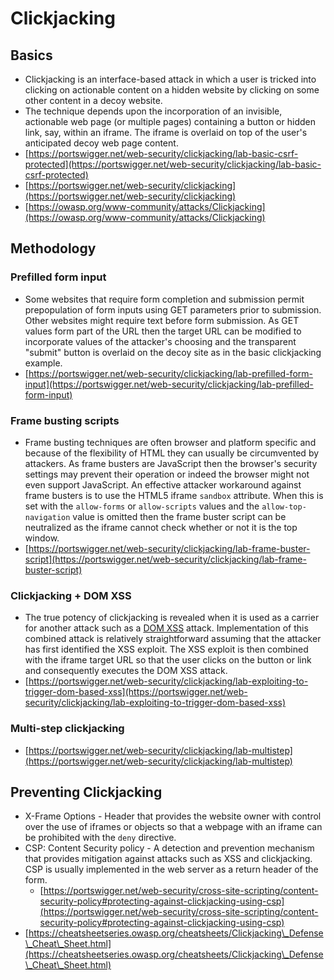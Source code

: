 # Clickjacking

## Basics

* Clickjacking is an interface-based attack in which a user is tricked into clicking on actionable content on a hidden website by clicking on some other content in a decoy website.
* The technique depends upon the incorporation of an invisible, actionable web page (or multiple pages) containing a button or hidden link, say, within an iframe. The iframe is overlaid on top of the user's anticipated decoy web page content.
* [https://portswigger.net/web-security/clickjacking/lab-basic-csrf-protected](https://portswigger.net/web-security/clickjacking/lab-basic-csrf-protected)
* [https://portswigger.net/web-security/clickjacking](https://portswigger.net/web-security/clickjacking)
* [https://owasp.org/www-community/attacks/Clickjacking](https://owasp.org/www-community/attacks/Clickjacking)

## Methodology

### Prefilled form input

* Some websites that require form completion and submission permit prepopulation of form inputs using GET parameters prior to submission. Other websites might require text before form submission. As GET values form part of the URL then the target URL can be modified to incorporate values of the attacker's choosing and the transparent "submit" button is overlaid on the decoy site as in the basic clickjacking example.
* [https://portswigger.net/web-security/clickjacking/lab-prefilled-form-input](https://portswigger.net/web-security/clickjacking/lab-prefilled-form-input)

### Frame busting scripts

* Frame busting techniques are often browser and platform specific and because of the flexibility of HTML they can usually be circumvented by attackers. As frame busters are JavaScript then the browser's security settings may prevent their operation or indeed the browser might not even support JavaScript. An effective attacker workaround against frame busters is to use the HTML5 iframe `sandbox` attribute. When this is set with the `allow-forms` or `allow-scripts` values and the `allow-top-navigation` value is omitted then the frame buster script can be neutralized as the iframe cannot check whether or not it is the top window.
* [https://portswigger.net/web-security/clickjacking/lab-frame-buster-script](https://portswigger.net/web-security/clickjacking/lab-frame-buster-script)

### Clickjacking + DOM XSS

* The true potency of clickjacking is revealed when it is used as a carrier for another attack such as a [DOM XSS](https://portswigger.net/web-security/cross-site-scripting/dom-based) attack. Implementation of this combined attack is relatively straightforward assuming that the attacker has first identified the XSS exploit. The XSS exploit is then combined with the iframe target URL so that the user clicks on the button or link and consequently executes the DOM XSS attack.
* [https://portswigger.net/web-security/clickjacking/lab-exploiting-to-trigger-dom-based-xss](https://portswigger.net/web-security/clickjacking/lab-exploiting-to-trigger-dom-based-xss)

### Multi-step clickjacking

* [https://portswigger.net/web-security/clickjacking/lab-multistep](https://portswigger.net/web-security/clickjacking/lab-multistep)

## Preventing Clickjacking

* X-Frame Options - Header that provides the website owner with control over the use of iframes or objects so that a webpage with an iframe can be prohibited with the `deny` directive.
* CSP: Content Security policy - A detection and prevention mechanism that provides mitigation against attacks such as XSS and clickjacking. CSP is usually implemented in the web server as a return header of the form.
  * [https://portswigger.net/web-security/cross-site-scripting/content-security-policy#protecting-against-clickjacking-using-csp](https://portswigger.net/web-security/cross-site-scripting/content-security-policy#protecting-against-clickjacking-using-csp)
* [https://cheatsheetseries.owasp.org/cheatsheets/Clickjacking\_Defense\_Cheat\_Sheet.html](https://cheatsheetseries.owasp.org/cheatsheets/Clickjacking\_Defense\_Cheat\_Sheet.html)
